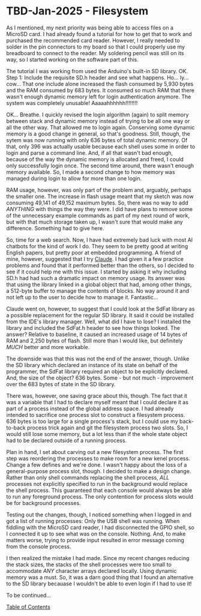 # TBD-Jan-2025 - Filesystem

As I mentioned, my next priority was being able to access files on a MicroSD card.  I had already found a tutorial for how to get that to work and purchased the recommended card reader.  However, I really needed to solder in the pin connectors to my board so that I could properly use my breadboard to connect to the reader.  My soldering pencil was still on its way, so I started working on the software part of this.

The tutorial I was working from used the Arduino's built-in SD library.  OK.  Step 1:  Include the requisite SD.h header and see what happens.  Ho...  ly...  cow...  That one include alone increased the flash consumed by 5,930 bytes and the RAM consumed by 683 bytes.  It consumed so much RAM that there wasn't enough dynamic memory left for login authentication anymore.  The system was completely unusable!  Aaaaahhhhhh!!!!!!!!

OK...  Breathe.  I quickly revised the login algorithm (again) to split memory between stack and dynamic memory instead of trying to be all one way or all the other way.  That allowed me to login again.  Conserving some dynamic memory is a good change in general, so that's goodness.  Still, though, the sytem was now running with only 636 bytes of total dynamic memory.  Of that, only 396 was actually usable because each shell uses some in order to login and parse a command line.  And, if all that wasn't bad enough, because of the way the dynamic memory is allocated and freed, I could only successfully login once.  The second time around, there wasn't enough memory available.  So, I made a second change to how memory was managed during login to allow for more than one login.

RAM usage, however, was only part of the problem and, arguably, perhaps the smaller one.  The increase in flash usage meant that my sketch was now consuming 49,141 of 49,152 maximum bytes.  So, there was no way to add *ANYTHING* with things the way they were.  I did have plans to remove some of the unnecessary example commands as part of my next round of work, but with that much storage taken up, I wasn't sure that would make any difference.  Something had to give here.

So, time for a web search.  Now, I have had extremely bad luck with most AI chatbots for the kind of work I do.  They seem to be pretty good at writing English papers, but pretty poor at embedded programming.  A friend of mine, however, suggested that I try [Claude](claude.ai).  I had given it a few practice problems and found that it performed better than the others, so I decided to see if it could help me with this issue.  I started by asking it why including SD.h had had such a dramatic impact on memory usage.  Its answer was that using the library linked in a global object that had, among other things, a 512-byte buffer to manage the contents of blocks.  No way around it and not left up to the user to decide how to manage it.  Fantastic...

Claude went on, however, to suggest that I could look at the SdFat library as a possible replacement for the regular SD library.  It said it could be installed from the IDE's library manager.  Well, what did I have to lose?  I installed the library and included the SdFat.h header to see how things looked.  The answer?  Relative to baseline, it caused an increased usage of 14 bytes of RAM and 2,250 bytes of flash.  Still more than I would like, but definitely *MUCH* better and more workable.

The downside was that this was not the end of the answer, though.  Unlike the SD library which declared an instance of its state on behalf of the programmer, the SdFat library required an object to be explicitly declared.  And, the size of the object?  636 bytes.  Some - but not much - improvement over the 683 bytes of state in the SD library.

There was, however, one saving grace about this, though.  The fact that it was a variable that I had to declare myself meant that I could declare it as part of a process instead of the global address space.  I had already intended to sacrifice one process slot to construct a filesystem process.  636 bytes is too large for a single process's stack, but I could use my back-to-back process trick again and git the filesystem process two slots.  So, I would still lose some memory, but a lot less than if the whole state object had to be declared outside of a running process.

Plan in hand, I set about carving out a new filesystem process.  The first step was reordering the processes to make room for a new kenel process.  Change a few defines and we're done.  I wasn't happy about the loss of a general-purpose process slot, though.  I decided to make a design change.  Rather than only shell commands replacing the shell process, *ALL* processes not explicitly specified to run in the background would replace the shell process.  This guaranteed that each console would always be able to run any foreground process.  The only contention for process slots would be for background processes.

Testing out the changes, though, I noticed something when I logged in and got a list of running processes:  Only the USB shell was running.  When fiddling with the MicroSD card reader, I had disconnected the GPIO shell, so I connected it up to see what was on the console.  Nothing.  And, to make matters worse, trying to provide input resulted in error message coming from the console process.

I then realized the mistake I had made.  Since my recent changes reducing the stack sizes, the stacks of the shell processes were too small to accommodate *ANY* character arrays declared locally.  Using dynamic memory was a must.  So, it was a darn good thing that I found an alternative to the SD library becauase I wouldn't be able to even login if I had to use it!

To be continued...

[Table of Contents](.)
